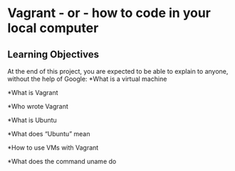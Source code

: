 # Vagrant - or - how to code in your local computer

## Learning Objectives

At the end of this project, you are expected to be able to explain to anyone, without the help of Google:
*What is a virtual machine

*What is Vagrant

*Who wrote Vagrant

*What is Ubuntu

*What does “Ubuntu” mean

*How to use VMs with Vagrant

*What does the command uname do
